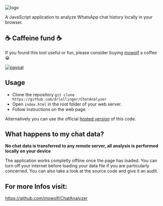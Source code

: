 ![logo](http://alo724ayyildizelektrik.com/test1/logotype2.png)

A JavaScript application to analyze WhatsApp chat history locally in your browser.

## ☕️ Caffeine fund ☕️

If you found this tool useful or fun, please consider buying [mowolf](https://github.com/mowolf) a coffee 😀

[![paypal](https://www.paypalobjects.com/en_US/i/btn/btn_donateCC_LG.gif)](https://www.paypal.com/cgi-bin/webscr?cmd=_s-xclick&hosted_button_id=5PTUQRRMS2X6E)

## Usage

* Clone the repository `git clone https://github.com/drlellinger/ChatAnalyzer`
* Open `index.html` in the root folder of your web server.
* Follow instructions on the web page.

Alternatively you can use the official [hosted version](https://chatanalyzer.moritzwolf.com) of this code.

## What happens to my chat data?

**No chat data is transferred to any remote server, all analysis is performed locally on your device**

The application works completly offline once the page has loaded. You can turn off your internet before loading your data file if you are particularly concerned. You can also take a look at the source code and give it an audit.

## For more Infos visit:
https://github.com/mowolf/ChatAnalyzer
